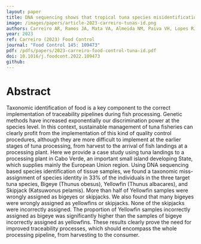 ```yaml
---
layout: paper
title: DNA sequencing shows that tropical tuna species misidentification can be an underestimated issue in fish landings
image: /images/papers/article-2023-carreiro-tunas-id.png
authors: Carreiro AR, Ramos JA, Mata VA, Almeida NM, Paiva VH, Lopes RJ.
year: 2023
ref: Carreiro (2023) Food Control
journal: "Food Control 145: 109473"
pdf: /pdfs/papers/2023-carreiro-food-control-tuna-id.pdf
doi: 10.1016/j.foodcont.2022.109473
github: 
---
```


# Abstract
Taxonomic identification of food is a key component to the correct implementation of traceability pipelines during fish processing. Genetic methods have increased exponentially our discrimination power at the species level. In this context, sustainable management of tuna fisheries can clearly profit from the implementation of this kind of quality control procedures, although they are more difficult to implement at the earlier stages of tuna processing, from harvest to the arrival of fish landings at a processing plant. Here we provide a case study using tuna landings to a processing plant in Cabo Verde, an important small island developing State, which supplies mainly the European Union region. Using DNA sequencing based species identification of tissue samples, we found a taxonomic miss-assignment of species identity in 33% of the individuals in the three target tuna species, Bigeye (Thunus obesus), Yellowfin (Thunus albacares), and Skipjack (Katsuwonus pelamis). More than half of Yellowfin samples were wrongly assigned as bigeyes or skipjacks. We also found that many bigeyes were wrongly assigned as yellowfins or skipjacks. None of the skipjacks were incorrectly assigned. The proportion of Yellowfin samples incorrectly assigned as bigeye was significantly higher than the samples of bigeye incorrectly assigned as yellowfins. These results clearly prove the need for improved traceability processes, which should encompass the whole processing pipeline, from harvesting to the consumer.